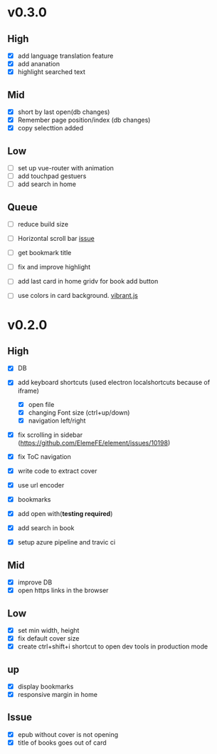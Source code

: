 # v0.3.0

## High
- [x] add language translation feature
- [x] add ananation 
- [x] highlight searched text 

## Mid
- [x] short by last open(db changes)
- [x] Remember page position/index (db changes)
- [x] copy selecttion added

## Low
- [ ] set up vue-router with animation
- [ ] add touchpad gestuers
- [ ] add search in home

## Queue
- [ ] reduce build size
- [ ] Horizontal scroll bar [issue](https://github.com/futurepress/epub.js/issues/744)
- [ ] get bookmark title 
- [ ] fix and improve highlight
- [ ] add last card in home gridv for book add button 
- [ ] use colors in card background. [vibrant.js](https://jariz.github.io/vibrant.js/)


# v0.2.0

## High

- [x] DB
- [x] add keyboard shortcuts (used electron localshortcuts because of iframe)
  - [x] open file
  - [x] changing Font size (ctrl+up/down)
  - [x] navigation left/right
- [x] fix scrolling in sidebar (https://github.com/ElemeFE/element/issues/10198)
- [x] fix ToC navigation
- [x] write code to extract cover
- [x] use url encoder
- [x] bookmarks
- [x] add open with(**testing required**)
- [x] add search in book
- [x] setup azure pipeline and travic ci


## Mid

- [x] improve DB
- [x] open https links in the browser

## Low

- [x] set min width, height
- [x] fix default cover size
- [x] create ctrl+shift+i shortcut to open dev tools in production mode

## up

- [x] display bookmarks
- [x] responsive margin in home

## Issue

- [x] epub without cover is not opening
- [x] title of books goes out of card
